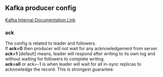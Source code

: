 ## Kafka producer config
[Kafka Internal Documentation Link](https://jaceklaskowski.gitbooks.io/apache-kafka/content/)
### ack
The config is related to leader and followers.\
If **ack=0** then 
producer will not wait for any acknowledgement from server.\
**ack=1** [default] means, leader will respond after writing to its own log 
and without waiting for followers to complete writing.\
**ack=all** or ack=-1 is when leader will wait for all in-sync replicas
to acknowledge the record. This is strongest guarantee.
